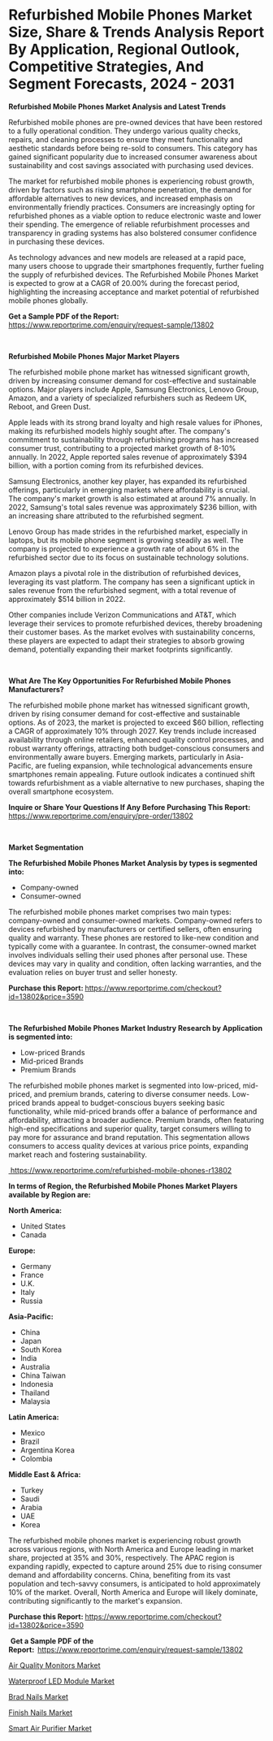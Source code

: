 <p><h1>Refurbished Mobile Phones Market Size, Share & Trends Analysis Report By Application, Regional Outlook, Competitive Strategies, And Segment Forecasts, 2024 - 2031</h1></p><p><strong>Refurbished Mobile Phones Market Analysis and Latest Trends</strong></p>
<p><p>Refurbished mobile phones are pre-owned devices that have been restored to a fully operational condition. They undergo various quality checks, repairs, and cleaning processes to ensure they meet functionality and aesthetic standards before being re-sold to consumers. This category has gained significant popularity due to increased consumer awareness about sustainability and cost savings associated with purchasing used devices.</p><p>The market for refurbished mobile phones is experiencing robust growth, driven by factors such as rising smartphone penetration, the demand for affordable alternatives to new devices, and increased emphasis on environmentally friendly practices. Consumers are increasingly opting for refurbished phones as a viable option to reduce electronic waste and lower their spending. The emergence of reliable refurbishment processes and transparency in grading systems has also bolstered consumer confidence in purchasing these devices.</p><p>As technology advances and new models are released at a rapid pace, many users choose to upgrade their smartphones frequently, further fueling the supply of refurbished devices. The Refurbished Mobile Phones Market is expected to grow at a CAGR of 20.00% during the forecast period, highlighting the increasing acceptance and market potential of refurbished mobile phones globally.</p></p>
<p><strong>Get a Sample PDF of the Report:&nbsp;</strong> <a href="https://www.reportprime.com/enquiry/request-sample/13802?utm_campaign=1133&utm_medium=2&utm_source=Github&utm_content=ia&utm_term=29112024&utm_id=refurbished-mobile-phones">https://www.reportprime.com/enquiry/request-sample/13802</a></p>
<p>&nbsp;</p>
<p><strong>Refurbished Mobile Phones Major Market Players</strong></p>
<p><p>The refurbished mobile phone market has witnessed significant growth, driven by increasing consumer demand for cost-effective and sustainable options. Major players include Apple, Samsung Electronics, Lenovo Group, Amazon, and a variety of specialized refurbishers such as Redeem UK, Reboot, and Green Dust.</p><p>Apple leads with its strong brand loyalty and high resale values for iPhones, making its refurbished models highly sought after. The company's commitment to sustainability through refurbishing programs has increased consumer trust, contributing to a projected market growth of 8-10% annually. In 2022, Apple reported sales revenue of approximately $394 billion, with a portion coming from its refurbished devices.</p><p>Samsung Electronics, another key player, has expanded its refurbished offerings, particularly in emerging markets where affordability is crucial. The company's market growth is also estimated at around 7% annually. In 2022, Samsung's total sales revenue was approximately $236 billion, with an increasing share attributed to the refurbished segment.</p><p>Lenovo Group has made strides in the refurbished market, especially in laptops, but its mobile phone segment is growing steadily as well. The company is projected to experience a growth rate of about 6% in the refurbished sector due to its focus on sustainable technology solutions.</p><p>Amazon plays a pivotal role in the distribution of refurbished devices, leveraging its vast platform. The company has seen a significant uptick in sales revenue from the refurbished segment, with a total revenue of approximately $514 billion in 2022.</p><p>Other companies include Verizon Communications and AT&T, which leverage their services to promote refurbished devices, thereby broadening their customer bases. As the market evolves with sustainability concerns, these players are expected to adapt their strategies to absorb growing demand, potentially expanding their market footprints significantly.</p></p>
<p>&nbsp;</p>
<p><strong>What Are The Key Opportunities For Refurbished Mobile Phones Manufacturers?</strong></p>
<p><p>The refurbished mobile phone market has witnessed significant growth, driven by rising consumer demand for cost-effective and sustainable options. As of 2023, the market is projected to exceed $60 billion, reflecting a CAGR of approximately 10% through 2027. Key trends include increased availability through online retailers, enhanced quality control processes, and robust warranty offerings, attracting both budget-conscious consumers and environmentally aware buyers. Emerging markets, particularly in Asia-Pacific, are fueling expansion, while technological advancements ensure smartphones remain appealing. Future outlook indicates a continued shift towards refurbishment as a viable alternative to new purchases, shaping the overall smartphone ecosystem.</p></p>
<p><strong>Inquire or Share Your Questions If Any Before Purchasing This Report:</strong> <a href="https://www.reportprime.com/enquiry/pre-order/13802?utm_campaign=1133&utm_medium=2&utm_source=Github&utm_content=ia&utm_term=29112024&utm_id=refurbished-mobile-phones">https://www.reportprime.com/enquiry/pre-order/13802</a></p>
<p>&nbsp;</p>
<p><strong>Market Segmentation</strong></p>
<p><strong>The Refurbished Mobile Phones Market Analysis by types is segmented into:</strong></p>
<p><ul><li>Company-owned</li><li>Consumer-owned</li></ul></p>
<p><p>The refurbished mobile phones market comprises two main types: company-owned and consumer-owned markets. Company-owned refers to devices refurbished by manufacturers or certified sellers, often ensuring quality and warranty. These phones are restored to like-new condition and typically come with a guarantee. In contrast, the consumer-owned market involves individuals selling their used phones after personal use. These devices may vary in quality and condition, often lacking warranties, and the evaluation relies on buyer trust and seller honesty.</p></p>
<p><strong>Purchase this Report:&nbsp;</strong><a href="https://www.reportprime.com/checkout?id=13802&price=3590&utm_campaign=1133&utm_medium=2&utm_source=Github&utm_content=ia&utm_term=29112024&utm_id=refurbished-mobile-phones">https://www.reportprime.com/checkout?id=13802&price=3590</a></p>
<p>&nbsp;</p>
<p><strong>The Refurbished Mobile Phones Market Industry Research by Application is segmented into:</strong></p>
<p><ul><li>Low-priced Brands</li><li>Mid-priced Brands</li><li>Premium Brands</li></ul></p>
<p><p>The refurbished mobile phones market is segmented into low-priced, mid-priced, and premium brands, catering to diverse consumer needs. Low-priced brands appeal to budget-conscious buyers seeking basic functionality, while mid-priced brands offer a balance of performance and affordability, attracting a broader audience. Premium brands, often featuring high-end specifications and superior quality, target consumers willing to pay more for assurance and brand reputation. This segmentation allows consumers to access quality devices at various price points, expanding market reach and fostering sustainability.</p></p>
<p><a href="https://www.reportprime.com/refurbished-mobile-phones-r13802?utm_campaign=1133&utm_medium=2&utm_source=Github&utm_content=ia&utm_term=29112024&utm_id=refurbished-mobile-phones">&nbsp;https://www.reportprime.com/refurbished-mobile-phones-r13802</a></p>
<p><strong>In terms of Region, the Refurbished Mobile Phones Market Players available by Region are:</strong></p>
<p>
    <p> <strong> North America: </strong>
        <ul>
            <li>United States</li>
            <li>Canada</li>
        </ul>
        </p> 
    <p> <strong> Europe: </strong>
        <ul>
            <li>Germany</li>
            <li>France</li>
            <li>U.K.</li>
            <li>Italy</li>
            <li>Russia</li>
        </ul>
        </p> 
    <p> <strong> Asia-Pacific: </strong>
        <ul>
            <li>China</li>
            <li>Japan</li>
            <li>South Korea</li>
            <li>India</li>
            <li>Australia</li>
            <li>China Taiwan</li>
            <li>Indonesia</li>
            <li>Thailand</li>
            <li>Malaysia</li>
        </ul>
        </p> 
    <p> <strong> Latin America: </strong>
        <ul>
            <li>Mexico</li>
            <li>Brazil</li>
            <li>Argentina Korea</li>
            <li>Colombia</li>
        </ul>
        </p> 
    <p> <strong> Middle East & Africa: </strong>
        <ul>
            <li>Turkey</li>
            <li>Saudi</li>
            <li>Arabia</li>
            <li>UAE</li>
            <li>Korea</li>
        </ul>
    </p>
    </p>
<p><p>The refurbished mobile phones market is experiencing robust growth across various regions, with North America and Europe leading in market share, projected at 35% and 30%, respectively. The APAC region is expanding rapidly, expected to capture around 25% due to rising consumer demand and affordability concerns. China, benefiting from its vast population and tech-savvy consumers, is anticipated to hold approximately 10% of the market. Overall, North America and Europe will likely dominate, contributing significantly to the market's expansion.</p></p>
<p><strong>Purchase this Report: </strong><a href="https://www.reportprime.com/checkout?id=13802&price=3590&utm_campaign=1133&utm_medium=2&utm_source=Github&utm_content=ia&utm_term=29112024&utm_id=refurbished-mobile-phones">https://www.reportprime.com/checkout?id=13802&price=3590</a></p>
<p>&nbsp;<strong>Get a Sample PDF of the Report:&nbsp;&nbsp;</strong><a href="https://www.reportprime.com/enquiry/request-sample/13802?utm_campaign=1133&utm_medium=2&utm_source=Github&utm_content=ia&utm_term=29112024&utm_id=refurbished-mobile-phones">https://www.reportprime.com/enquiry/request-sample/13802</a></p>
<p><strong></strong></p>
<p><p><a href="https://www.linkedin.com/pulse/strategic-market-insights-navigating-global-air-quality-tidxe?utm_campaign=1133&utm_medium=2&utm_source=Github&utm_content=ia&utm_term=29112024&utm_id=refurbished-mobile-phones">Air Quality Monitors Market</a></p><p><a href="https://www.linkedin.com/pulse/waterproof-led-module-industry-sector-market-dynamics-future-scenarios-bwrve?utm_campaign=1133&utm_medium=2&utm_source=Github&utm_content=ia&utm_term=29112024&utm_id=refurbished-mobile-phones">Waterproof LED Module Market</a></p><p><a href="https://issuu.com/reportprime-2/docs/brad-nails-market-size-2030.pptx?utm_campaign=1133&utm_medium=2&utm_source=Github&utm_content=ia&utm_term=29112024&utm_id=refurbished-mobile-phones">Brad Nails Market</a></p><p><a href="https://issuu.com/reportprime-2/docs/finish-nails-market-size-2030.pptx?utm_campaign=1133&utm_medium=2&utm_source=Github&utm_content=ia&utm_term=29112024&utm_id=refurbished-mobile-phones">Finish Nails Market</a></p><p><a href="https://www.linkedin.com/pulse/exploring-smart-air-purifier-market-dynamics-global-trends-future-ly9ve?utm_campaign=1133&utm_medium=2&utm_source=Github&utm_content=ia&utm_term=29112024&utm_id=refurbished-mobile-phones">Smart Air Purifier Market</a></p></p>